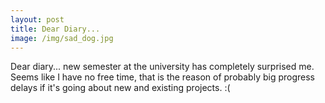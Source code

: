 ```yaml
---
layout: post
title: Dear Diary...
image: /img/sad_dog.jpg
---
```


Dear diary... new semester at the university has completely surprised me. Seems like I have no free time, that is the reason
of probably big progress delays if it's going about new and existing projects. :(

